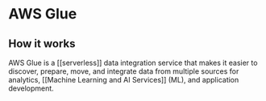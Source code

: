 # AWS Glue

## How it works

AWS Glue is a [[serverless]] data integration service that makes it easier to discover, prepare, move, and integrate data from multiple sources for analytics, [[Machine Learning and AI Services]] (ML), and application development.